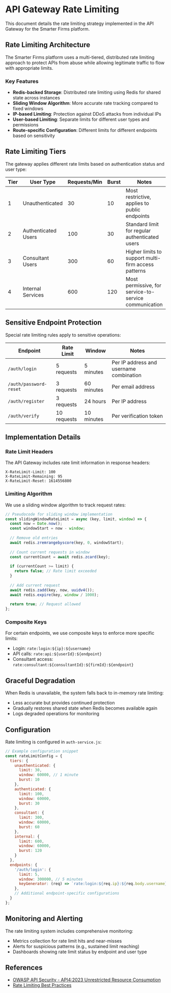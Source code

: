 # API Gateway Rate Limiting

This document details the rate limiting strategy implemented in the API Gateway for the Smarter Firms platform.

## Rate Limiting Architecture

The Smarter Firms platform uses a multi-tiered, distributed rate limiting approach to protect APIs from abuse while allowing legitimate traffic to flow with appropriate limits.

### Key Features

- **Redis-backed Storage**: Distributed rate limiting using Redis for shared state across instances
- **Sliding Window Algorithm**: More accurate rate tracking compared to fixed windows
- **IP-based Limiting**: Protection against DDoS attacks from individual IPs
- **User-based Limiting**: Separate limits for different user types and permissions
- **Route-specific Configuration**: Different limits for different endpoints based on sensitivity

## Rate Limiting Tiers

The gateway applies different rate limits based on authentication status and user type:

| Tier | User Type | Requests/Min | Burst | Notes |
|------|-----------|--------------|-------|-------|
| 1 | Unauthenticated | 30 | 10 | Most restrictive, applies to public endpoints |
| 2 | Authenticated Users | 100 | 30 | Standard limit for regular authenticated users |
| 3 | Consultant Users | 300 | 60 | Higher limits to support multi-firm access patterns |
| 4 | Internal Services | 600 | 120 | Most permissive, for service-to-service communication |

## Sensitive Endpoint Protection

Special rate limiting rules apply to sensitive operations:

| Endpoint | Rate Limit | Window | Notes |
|----------|------------|--------|-------|
| `/auth/login` | 5 requests | 5 minutes | Per IP address and username combination |
| `/auth/password-reset` | 3 requests | 60 minutes | Per email address |
| `/auth/register` | 3 requests | 24 hours | Per IP address |
| `/auth/verify` | 10 requests | 10 minutes | Per verification token |

## Implementation Details

### Rate Limit Headers

The API Gateway includes rate limit information in response headers:

```
X-RateLimit-Limit: 100
X-RateLimit-Remaining: 95
X-RateLimit-Reset: 1614556800
```

### Limiting Algorithm

We use a sliding window algorithm to track request rates:

```javascript
// Pseudocode for sliding window implementation
const slidingWindowRateLimit = async (key, limit, window) => {
  const now = Date.now();
  const windowStart = now - window;
  
  // Remove old entries
  await redis.zremrangebyscore(key, 0, windowStart);
  
  // Count current requests in window
  const currentCount = await redis.zcard(key);
  
  if (currentCount >= limit) {
    return false; // Rate limit exceeded
  }
  
  // Add current request
  await redis.zadd(key, now, uuidv4());
  await redis.expire(key, window / 1000);
  
  return true; // Request allowed
};
```

### Composite Keys

For certain endpoints, we use composite keys to enforce more specific limits:

- Login: `rate:login:${ip}:${username}`
- API calls: `rate:api:${userId}:${endpoint}`
- Consultant access: `rate:consultant:${consultantId}:${firmId}:${endpoint}`

## Graceful Degradation

When Redis is unavailable, the system falls back to in-memory rate limiting:

- Less accurate but provides continued protection
- Gradually restores shared state when Redis becomes available again
- Logs degraded operations for monitoring

## Configuration

Rate limiting is configured in `auth-service.js`:

```javascript
// Example configuration snippet
const rateLimitConfig = {
  tiers: {
    unauthenticated: {
      limit: 30,
      window: 60000, // 1 minute
      burst: 10
    },
    authenticated: {
      limit: 100,
      window: 60000,
      burst: 30
    },
    consultant: {
      limit: 300,
      window: 60000,
      burst: 60
    },
    internal: {
      limit: 600,
      window: 60000,
      burst: 120
    }
  },
  endpoints: {
    '/auth/login': {
      limit: 5,
      window: 300000, // 5 minutes
      keyGenerator: (req) => `rate:login:${req.ip}:${req.body.username}`
    },
    // Additional endpoint-specific configurations
  }
};
```

## Monitoring and Alerting

The rate limiting system includes comprehensive monitoring:

- Metrics collection for rate limit hits and near-misses
- Alerts for suspicious patterns (e.g., sustained limit reaching)
- Dashboards showing rate limit status by endpoint and user type

## References

- [OWASP API Security - API4:2023 Unrestricted Resource Consumption](https://owasp.org/API-Security/editions/2023/en/0xa4-unrestricted-resource-consumption/)
- [Rate Limiting Best Practices](https://cloud.google.com/architecture/rate-limiting-strategies-techniques) 
